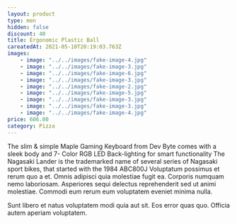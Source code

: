 ```yaml
---
layout: product
type: men
hidden: false
discount: 40
title: Ergonomic Plastic Ball
careatedAt: 2021-05-10T20:19:03.763Z
images:
    - image: "../../images/fake-image-4.jpg"
    - image: "../../images/fake-image-3.jpg"
    - image: "../../images/fake-image-6.jpg"
    - image: "../../images/fake-image-3.jpg"
    - image: "../../images/fake-image-2.jpg"
    - image: "../../images/fake-image-5.jpg"
    - image: "../../images/fake-image-3.jpg"
    - image: "../../images/fake-image-3.jpg"
    - image: "../../images/fake-image-4.jpg"
price: 606.00
category: Pizza
---
```

The slim & simple Maple Gaming Keyboard from Dev Byte comes with a sleek body and 7- Color RGB LED Back-lighting for smart functionality
The Nagasaki Lander is the trademarked name of several series of Nagasaki sport bikes, that started with the 1984 ABC800J
Voluptatum possimus et rerum quo a et. Omnis adipisci quia molestiae fugit ea. Corporis numquam nemo laboriosam. Asperiores sequi delectus reprehenderit sed ut animi molestiae. Commodi eum rerum eum voluptatem eveniet minima nulla.
 Sunt libero et natus voluptatem modi quia aut sit. Eos error quas quo. Officia autem aperiam voluptatem.
